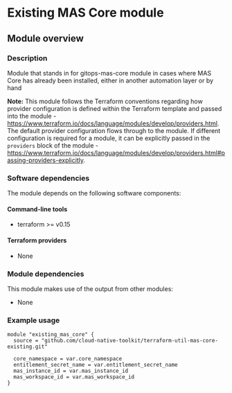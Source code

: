 # Existing MAS Core module

## Module overview

### Description

Module that stands in for gitops-mas-core module in cases where MAS Core has already been installed, either in another automation layer or by hand

**Note:** This module follows the Terraform conventions regarding how provider configuration is defined within the Terraform template and passed into the module - https://www.terraform.io/docs/language/modules/develop/providers.html. The default provider configuration flows through to the module. If different configuration is required for a module, it can be explicitly passed in the `providers` block of the module - https://www.terraform.io/docs/language/modules/develop/providers.html#passing-providers-explicitly.

### Software dependencies

The module depends on the following software components:

#### Command-line tools

- terraform >= v0.15

#### Terraform providers

- None

### Module dependencies

This module makes use of the output from other modules:

- None

### Example usage

```hcl-terraform
module "existing_mas_core" {
  source = "github.com/cloud-native-toolkit/terraform-util-mas-core-existing.git"

  core_namespace = var.core_namespace
  entitlement_secret_name = var.entitlement_secret_name
  mas_instance_id = var.mas_instance_id
  mas_workspace_id = var.mas_workspace_id
}
```
